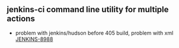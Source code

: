 ## jenkins-ci command line utility for multiple actions

- problem with jenkins/hudson before 405 build, problem with xml [JENKINS-8988](https://issues.jenkins-ci.org/browse/JENKINS-8988)